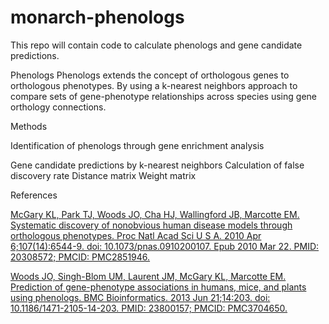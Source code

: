 # monarch-phenologs



This repo will contain code to calculate phenologs and gene candidate predictions.



Phenologs 
Phenologs extends the concept of orthologous genes to orthologous phenotypes. By using a  k-nearest neighbors approach to compare sets of gene-phenotype relationships across species using gene orthology connections.



Methods

Identification of phenologs through gene enrichment analysis


Gene candidate predictions by k-nearest neighbors
Calculation of false discovery rate
Distance matrix
Weight matrix






References

[McGary KL, Park TJ, Woods JO, Cha HJ, Wallingford JB, Marcotte EM. Systematic discovery of nonobvious human disease models through orthologous phenotypes. Proc Natl Acad Sci U S A. 2010 Apr 6;107(14):6544-9. doi: 10.1073/pnas.0910200107. Epub 2010 Mar 22. PMID: 20308572; PMCID: PMC2851946.](https://www.pnas.org/doi/10.1073/pnas.0910200107)

[Woods JO, Singh-Blom UM, Laurent JM, McGary KL, Marcotte EM. Prediction of gene-phenotype associations in humans, mice, and plants using phenologs. BMC Bioinformatics. 2013 Jun 21;14:203. doi: 10.1186/1471-2105-14-203. PMID: 23800157; PMCID: PMC3704650.](https://bmcbioinformatics.biomedcentral.com/articles/10.1186/1471-2105-14-203)



